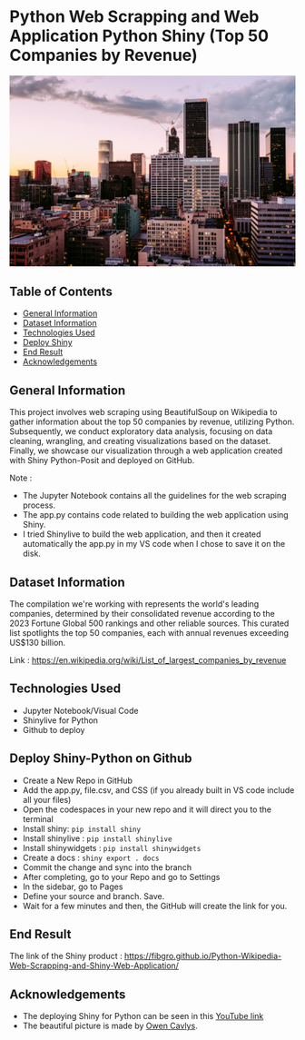 # Python Web Scrapping and Web Application Python Shiny (Top 50 Companies by Revenue)

![Example screenshot](./unsplash.jpg)

## Table of Contents
* [General Information](#general-information)
* [Dataset Information](#dataset-information)
* [Technologies Used](#technologies-used)
* [Deploy Shiny](#deploy-shiny)
* [End Result](#end-result)
* [Acknowledgements](#Acknowledgements)
<!-- * [License](#license) -->

## General Information
This project involves web scraping using BeautifulSoup on Wikipedia to gather information about the top 50 companies by revenue, utilizing Python. 
Subsequently, we conduct exploratory data analysis, focusing on data cleaning, wrangling, and creating visualizations based on the dataset. 
Finally, we showcase our visualization through a web application created with Shiny Python-Posit and deployed on GitHub.

Note : 
- The Jupyter Notebook contains all the guidelines for the web scraping process.
- The app.py contains code related to building the web application using Shiny.
- I tried Shinylive to build the web application, and then it created automatically the app.py in my VS code when I chose to save it on the disk.

## Dataset Information

The compilation we're working with represents the world's leading companies, determined by their consolidated revenue according to the 2023 Fortune Global 500 rankings and other reliable sources. This curated list spotlights the top 50 companies, each with annual revenues exceeding US$130 billion.

Link : https://en.wikipedia.org/wiki/List_of_largest_companies_by_revenue

## Technologies Used
- Jupyter Notebook/Visual Code
- Shinylive for Python
- Github to deploy

## Deploy Shiny-Python on Github

- Create a New Repo in GitHub
- Add the app.py, file.csv, and CSS (if you already built in VS code include all your files)
- Open the codespaces in your new repo and it will direct you to the terminal
- Install shiny:
    `pip install shiny`
- Install shinylive :
    `pip install shinylive`
- Install shinywidgets :
    `pip install shinywidgets`
- Create a docs :
    `shiny export . docs`
- Commit the change and sync into the branch
- After completing, go to your Repo and go to Settings
- In the sidebar, go to Pages
- Define your source and branch. Save.
- Wait for a few minutes and then, the GitHub will create the link for you. 

## End Result 

The link of the Shiny product : https://fibgro.github.io/Python-Wikipedia-Web-Scrapping-and-Shiny-Web-Application/

## Acknowledgements
- The deploying Shiny for Python can be seen in this [YouTube link](https://www.youtube.com/watch?v=eoJjtJfuUqE)
- The beautiful picture is made by [Owen Cavlys](https://www.example.com](https://unsplash.com/@owencavlys)https://unsplash.com/@owencavlys).
